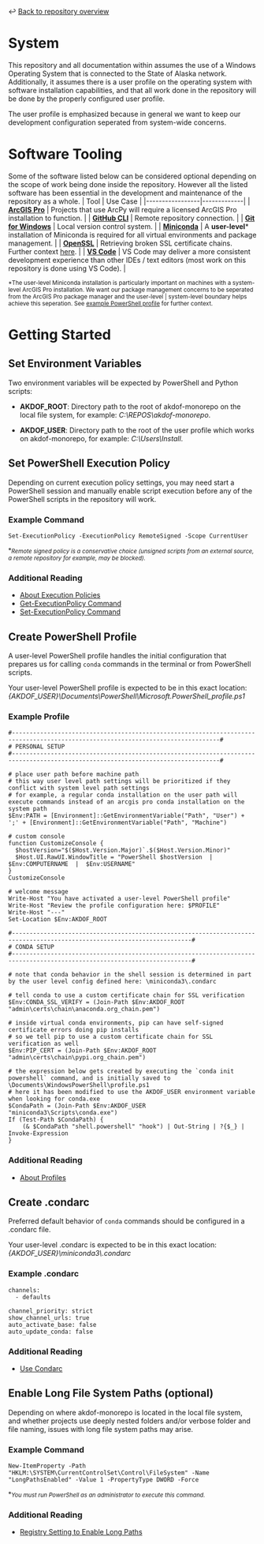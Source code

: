 ↩️ [Back to repository overview](README.md)

# System
This repository and all documentation within assumes the use of a Windows Operating System that is connected to the State of Alaska network. Additionally, it assumes there is a user profile on the operating system with software installation capabilities, and that all work done in the repository will be done by the properly configured user profile.

The user profile is emphasized because in general we want to keep our development configuration seperated from system-wide concerns.

# Software Tooling
Some of the software listed below can be considered optional depending on the scope of work being done inside the repository. However all the listed software has been essential in the development and maintenance of the repository as a whole.
| Tool      | Use Case |
|-----------------|-------------|
| [**ArcGIS Pro**](https://pro.arcgis.com/en/pro-app/latest/get-started/download-arcgis-pro.htm) | Projects that use ArcPy will require a licensed ArcGIS Pro installation to function. |
| [**GitHub CLI**](https://cli.github.com/) | Remote repository connection. |
| [**Git for Windows**](https://gitforwindows.org/) | Local version control system. |
| [**Miniconda**](https://www.anaconda.com/download/success) | A **user-level*** installation of Miniconda is required for all virtual environments and package management. |
| [**OpenSSL**](https://kb.firedaemon.com/support/solutions/articles/4000121705#Windows-Installer) | Retrieving broken SSL certificate chains. Further context [here](admin/certs/README.md). |
| [**VS Code**](https://code.visualstudio.com/Download) | VS Code may deliver a more consistent development experience than other IDEs / text editors (most work on this repository is done using VS Code). |

<sub>*The user-level Miniconda installation is particularly important on machines with a system-level ArcGIS Pro installation. We want our package management concerns to be seperated from the ArcGIS Pro package manager and the user-level | system-level boundary helps achieve this seperation. See [example PowerShell profile](#example-profile) for further context.</sub>

# Getting Started
## Set Environment Variables
Two environment variables will be expected by PowerShell and Python scripts:

* **AKDOF_ROOT**: Directory path to the root of akdof-monorepo on the local file system, for example: *C:\REPOS\akdof-monorepo*.

* **AKDOF_USER**: Directory path to the root of the user profile which works on akdof-monorepo, for example: *C:\Users\Install*.

## Set PowerShell Execution Policy
Depending on current execution policy settings, you may need start a PowerShell session and manually enable script execution before any of the PowerShell scripts in the repository will work. 

### Example Command
```
Set-ExecutionPolicy -ExecutionPolicy RemoteSigned -Scope CurrentUser
```
<sub><sup>※</sup><i>Remote signed policy is a conservative choice (unsigned scripts from an external source, a remote repository for example, may be blocked).</i></sub>

### Additional Reading
* [About Execution Policies](https://learn.microsoft.com/en-us/powershell/module/microsoft.powershell.core/about/about_execution_policies?view=powershell-7.5)
* [Get-ExecutionPolicy Command](https://learn.microsoft.com/en-us/powershell/module/microsoft.powershell.security/get-executionpolicy?view=powershell-7.5)
* [Set-ExecutionPolicy Command](https://learn.microsoft.com/en-us/powershell/module/microsoft.powershell.security/set-executionpolicy?view=powershell-7.5)

## Create PowerShell Profile
A user-level PowerShell profile handles the initial configuration that prepares us for calling `conda` commands in the terminal or from PowerShell scripts.

Your user-level PowerShell profile is expected to be in this exact location: *{AKDOF_USER}\Documents\PowerShell\Microsoft.PowerShell_profile.ps1*

### Example Profile
```
#---------------------------------------------------------------------------------------------------------------------------------#
# PERSONAL SETUP
#---------------------------------------------------------------------------------------------------------------------------------#

# place user path before machine path
# this way user level path settings will be prioritized if they conflict with system level path settings
# for example, a regular conda installation on the user path will execute commands instead of an arcgis pro conda installation on the system path
$Env:PATH = [Environment]::GetEnvironmentVariable("Path", "User") + ';' + [Environment]::GetEnvironmentVariable("Path", "Machine")

# custom console
function CustomizeConsole {
  $hostVersion="$($Host.Version.Major)`.$($Host.Version.Minor)"
  $Host.UI.RawUI.WindowTitle = "PowerShell $hostVersion  |  $Env:COMPUTERNAME  |  $Env:USERNAME"
}
CustomizeConsole

# welcome message
Write-Host "You have activated a user-level PowerShell profile"
Write-Host "Review the profile configuration here: $PROFILE"
Write-Host "---"
Set-Location $Env:AKDOF_ROOT

#-------------------------------------------------------------------------------------------------------------------------#
# CONDA SETUP 
#-------------------------------------------------------------------------------------------------------------------------#

# note that conda behavior in the shell session is determined in part by the user level config defined here: \miniconda3\.condarc

# tell conda to use a custom certificate chain for SSL verification
$Env:CONDA_SSL_VERIFY = (Join-Path $Env:AKDOF_ROOT "admin\certs\chain\anaconda.org_chain.pem")

# inside virtual conda environments, pip can have self-signed certificate errors doing pip installs
# so we tell pip to use a custom certificate chain for SSL verification as well
$Env:PIP_CERT = (Join-Path $Env:AKDOF_ROOT "admin\certs\chain\pypi.org_chain.pem")

# the expression below gets created by executing the `conda init powershell` command, and is initially saved to \Documents\WindowsPowerShell\profile.ps1
# here it has been modified to use the AKDOF_USER environment variable when looking for conda.exe
$CondaPath = (Join-Path $Env:AKDOF_USER "miniconda3\Scripts\conda.exe")
If (Test-Path $CondaPath) {
    (& $CondaPath "shell.powershell" "hook") | Out-String | ?{$_} | Invoke-Expression
}
```

### Additional Reading
* [About Profiles](https://learn.microsoft.com/en-us/powershell/module/microsoft.powershell.core/about/about_profiles?view=powershell-7.5)

## Create .condarc
Preferred default behavior of `conda` commands should be configured in a .condarc file.

Your user-level .condarc is expected to be in this exact location: *{AKDOF_USER}\miniconda3\\.condarc*

### Example .condarc
```
channels:
  - defaults

channel_priority: strict
show_channel_urls: true
auto_activate_base: false
auto_update_conda: false
```

### Additional Reading
* [Use Condarc](https://docs.conda.io/projects/conda/en/stable/user-guide/configuration/use-condarc.html#)

## Enable Long File System Paths (optional)
Depending on where akdof-monorepo is located in the local file system,
and whether projects use deeply nested folders and/or verbose folder and file naming,
issues with long file system paths may arise.

### Example Command
```
New-ItemProperty -Path "HKLM:\SYSTEM\CurrentControlSet\Control\FileSystem" -Name "LongPathsEnabled" -Value 1 -PropertyType DWORD -Force
```
<sub><sup>※</sup><i>You must run PowerShell as an administrator to execute this command.</i></sub>

### Additional Reading
* [Registry Setting to Enable Long Paths](https://learn.microsoft.com/en-us/windows/win32/fileio/maximum-file-path-limitation?tabs=powershell#registry-setting-to-enable-long-paths)


